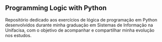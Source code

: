 ## Programming Logic with Python

Repositório dedicado aos exercícios de lógica de programação em Python desenvolvidos durante minha graduação em Sistemas de Informação na Unifacisa, com o objetivo de acompanhar e compartilhar minha evolução nos estudos.

